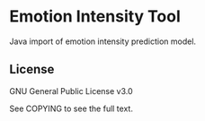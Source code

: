 # Emotion Intensity Tool
Java import of emotion intensity prediction model.

## License

GNU General Public License v3.0

See COPYING to see the full text.
